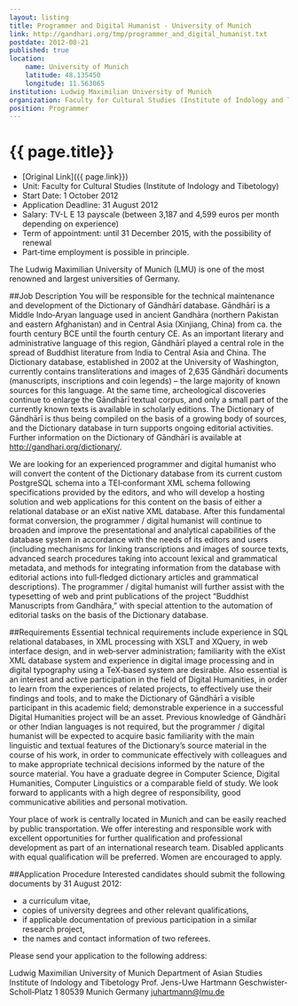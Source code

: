 ```yaml
---
layout: listing
title: Programmer and Digital Humanist - University of Munich
link: http://gandhari.org/tmp/programmer_and_digital_humanist.txt
postdate: 2012-08-21
published: true
location:
    name: University of Munich
    latitude: 48.135450
    longitude: 11.563065
institution: Ludwig Maximilian University of Munich
organization: Faculty for Cultural Studies (Institute of Indology and Tibetology)
position: Programmer
---
```


# {{ page.title}}

* [Original Link]({{ page.link}})
* Unit: Faculty for Cultural Studies (Institute of Indology and Tibetology)
* Start Date: 1 October 2012
* Application Deadline: 31 August 2012
* Salary: TV-L E 13 payscale (between 3,187 and 4,599 euros per month depending on experience)
* Term of appointment: until 31 December 2015, with the possibility of renewal
* Part‐time employment is possible in principle.

The Ludwig Maximilian University of Munich (LMU) is one of the
most renowned and largest universities of Germany.

##Job Description
You will be responsible for the technical maintenance and development of the Dictionary of Gāndhārī database. Gāndhārī is a Middle Indo‐Aryan language used in ancient Gandhāra (northern Pakistan and eastern Afghanistan) and in Central Asia (Xinjiang, China) from ca. the fourth century BCE until the fourth century CE. As an important literary and administrative language of this region, Gāndhārī played a central role in the spread of Buddhist literature from India to Central Asia and China. The Dictionary database, established in 2002 at the University of Washington, currently contains transliterations and images of 2,635 Gāndhārī documents (manuscripts, inscriptions and coin legends) – the large majority of known sources for this language. At the same time, archeological discoveries continue to enlarge the Gāndhārī textual corpus, and only a small part of the currently known texts is available in scholarly editions. The Dictionary of Gāndhārī is thus being compiled on the basis of a growing body of sources, and the Dictionary database in turn supports ongoing editorial activities. Further information on the Dictionary of Gāndhārī is available at http://gandhari.org/dictionary/.

We are looking for an experienced programmer and digital humanist who will convert the content of the Dictionary database from its current custom PostgreSQL schema into a TEI‐conformant XML schema following specifications provided by the editors, and who will develop a hosting solution and web applications for this content on the basis of either a relational database or an eXist native XML database. After this fundamental format conversion, the programmer / digital humanist will continue to broaden and improve the presentational and analytical capabilities of the database system in accordance with the needs of its editors and users (including mechanisms for linking transcriptions and images of source texts, advanced search procedures taking into account lexical and grammatical metadata, and methods for integrating information from the database with editorial actions into full‐fledged dictionary articles and grammatical descriptions). The programmer / digital humanist will further assist with the typesetting of web and print publications of the project “Buddhist Manuscripts from Gandhāra,” with special attention to the automation of editorial tasks on the basis of the Dictionary database.

##Requirements
Essential technical requirements include experience in SQL relational databases, in XML processing with XSLT and XQuery, in web interface design, and in web‐server administration; familiarity with the eXist XML database system and experience in digital image processing and in digital typography using a TeX‐based system are desirable. Also essential is an interest and active participation in the field of Digital Humanities, in order to learn from the experiences of related projects, to effectively use their findings and tools, and to make the Dictionary of Gāndhārī a visible participant in this academic field; demonstrable experience in a successful Digital Humanities project will be an asset. Previous knowledge of Gāndhārī or other Indian languages is not required, but the programmer / digital humanist will be expected to acquire basic familiarity with the main linguistic and textual features of the Dictionary’s source material in the course of his work, in order to communicate effectively with colleagues and to make appropriate technical decisions informed by the nature of the source material. You have a graduate degree in Computer Science, Digital Humanities, Computer Linguistics or a comparable field of study. We look forward to applicants with a high degree of responsibility, good communicative abilities and personal motivation.

Your place of work is centrally located in Munich and can be easily reached by public transportation. We offer interesting and responsible work with excellent opportunities for further qualification and professional development as part of an international research team. Disabled applicants with equal qualification will be preferred. Women are encouraged to apply.

##Application Procedure
Interested candidates should submit the following documents by 31
August 2012:
* a curriculum vitae,
* copies of university degrees and other relevant qualifications,
* if applicable documentation of previous participation in a similar research project,
* the names and contact information of two referees.

Please send your application to the following address:

Ludwig Maximilian University of Munich
Department of Asian Studies
Institute of Indology and Tibetology
Prof. Jens-Uwe Hartmann
Geschwister‐Scholl‐Platz 1
80539 Munich
Germany
juhartmann@lmu.de